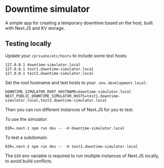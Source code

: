 # Downtime simulator

A simple app for creating a temporary downtime based on the host, built with Next.JS and KV storage.

## Testing locally

Update your `/private/etc/hosts` to include some test hosts:

```
127.0.0.1 downtime-simulator.local
127.0.0.1 test1.downtime-simulator.local
127.0.0.1 test2.downtime-simulator.local
```

Set the root hostname and test hosts to your `.env.development.local`:

```
DOWNTIME_SIMULATOR_ROOT_HOSTNAME=downtime-simulator.local
NEXT_PUBLIC_DOWNTIME_SIMULATOR_HOSTS=test1.downtime-simulator.local,test2.downtime-simulator.local
```

Then you can run different instances of Next.JS for you to test.

To use the simulator:

```
DIR=.next-1 npm run dev -- -H downtime-simulator.local
```

To test a subdomain:

```
DIR=.next-2 npm run dev -- -H test1.downtime-simulator.local
```

The `DIR` env variable is required to run multiple instances of Next.JS locally, to avoid build conflicts.
